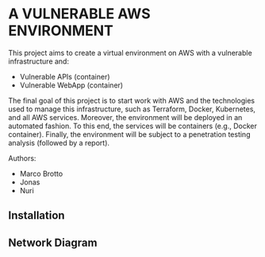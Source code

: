 # A VULNERABLE AWS ENVIRONMENT
This project aims to create a virtual environment on AWS with a vulnerable infrastructure and: 
- Vulnerable APIs (container)
- Vulnerable WebApp (container)

The final goal of this project is to start work with AWS and the technologies used to manage this infrastructure, such as Terraform, Docker, Kubernetes, and all AWS services.
Moreover, the environment will be deployed in an automated fashion. To this end, the services will be containers (e.g., Docker container). 
Finally, the environment will be subject to a penetration testing analysis (followed by a report).


Authors: 
- Marco Brotto
- Jonas 
- Nuri

## Installation
## Network Diagram

